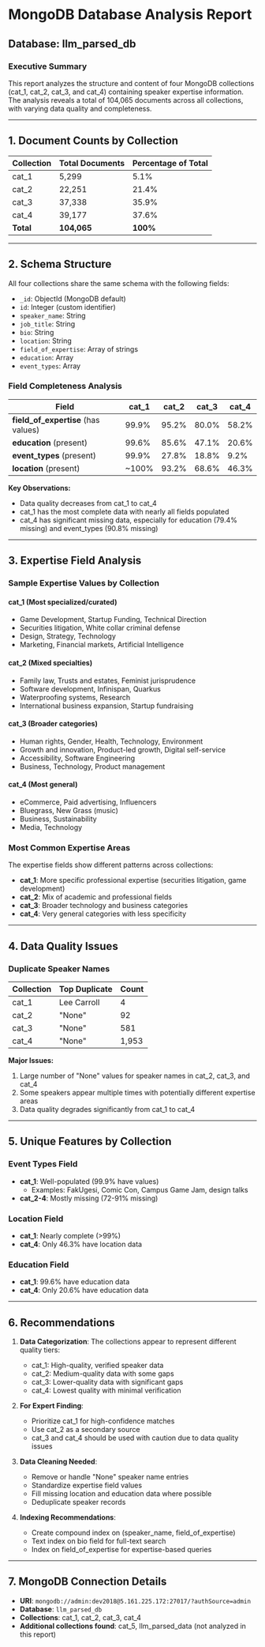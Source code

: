 # MongoDB Database Analysis Report
## Database: llm_parsed_db

### Executive Summary

This report analyzes the structure and content of four MongoDB collections (cat_1, cat_2, cat_3, and cat_4) containing speaker expertise information. The analysis reveals a total of 104,065 documents across all collections, with varying data quality and completeness.

---

## 1. Document Counts by Collection

| Collection | Total Documents | Percentage of Total |
|------------|-----------------|---------------------|
| cat_1      | 5,299          | 5.1%                |
| cat_2      | 22,251         | 21.4%               |
| cat_3      | 37,338         | 35.9%               |
| cat_4      | 39,177         | 37.6%               |
| **Total**  | **104,065**    | **100%**            |

---

## 2. Schema Structure

All four collections share the same schema with the following fields:

- `_id`: ObjectId (MongoDB default)
- `id`: Integer (custom identifier)
- `speaker_name`: String
- `job_title`: String
- `bio`: String
- `location`: String
- `field_of_expertise`: Array of strings
- `education`: Array
- `event_types`: Array

### Field Completeness Analysis

| Field | cat_1 | cat_2 | cat_3 | cat_4 |
|-------|-------|-------|-------|-------|
| **field_of_expertise** (has values) | 99.9% | 95.2% | 80.0% | 58.2% |
| **education** (present) | 99.6% | 85.6% | 47.1% | 20.6% |
| **event_types** (present) | 99.9% | 27.8% | 18.8% | 9.2% |
| **location** (present) | ~100% | 93.2% | 68.6% | 46.3% |

**Key Observations:**
- Data quality decreases from cat_1 to cat_4
- cat_1 has the most complete data with nearly all fields populated
- cat_4 has significant missing data, especially for education (79.4% missing) and event_types (90.8% missing)

---

## 3. Expertise Field Analysis

### Sample Expertise Values by Collection

#### cat_1 (Most specialized/curated)
- Game Development, Startup Funding, Technical Direction
- Securities litigation, White collar criminal defense
- Design, Strategy, Technology
- Marketing, Financial markets, Artificial Intelligence

#### cat_2 (Mixed specialties)
- Family law, Trusts and estates, Feminist jurisprudence
- Software development, Infinispan, Quarkus
- Waterproofing systems, Research
- International business expansion, Startup fundraising

#### cat_3 (Broader categories)
- Human rights, Gender, Health, Technology, Environment
- Growth and innovation, Product-led growth, Digital self-service
- Accessibility, Software Engineering
- Business, Technology, Product management

#### cat_4 (Most general)
- eCommerce, Paid advertising, Influencers
- Bluegrass, New Grass (music)
- Business, Sustainability
- Media, Technology

### Most Common Expertise Areas

The expertise fields show different patterns across collections:
- **cat_1**: More specific professional expertise (securities litigation, game development)
- **cat_2**: Mix of academic and professional fields
- **cat_3**: Broader technology and business categories
- **cat_4**: Very general categories with less specificity

---

## 4. Data Quality Issues

### Duplicate Speaker Names

| Collection | Top Duplicate | Count |
|------------|---------------|-------|
| cat_1      | Lee Carroll   | 4     |
| cat_2      | "None"        | 92    |
| cat_3      | "None"        | 581   |
| cat_4      | "None"        | 1,953 |

**Major Issues:**
1. Large number of "None" values for speaker names in cat_2, cat_3, and cat_4
2. Some speakers appear multiple times with potentially different expertise areas
3. Data quality degrades significantly from cat_1 to cat_4

---

## 5. Unique Features by Collection

### Event Types Field
- **cat_1**: Well-populated (99.9% have values)
  - Examples: FakUgesi, Comic Con, Campus Game Jam, design talks
- **cat_2-4**: Mostly missing (72-91% missing)

### Location Field
- **cat_1**: Nearly complete (>99%)
- **cat_4**: Only 46.3% have location data

### Education Field
- **cat_1**: 99.6% have education data
- **cat_4**: Only 20.6% have education data

---

## 6. Recommendations

1. **Data Categorization**: The collections appear to represent different quality tiers:
   - cat_1: High-quality, verified speaker data
   - cat_2: Medium-quality data with some gaps
   - cat_3: Lower-quality data with significant gaps
   - cat_4: Lowest quality with minimal verification

2. **For Expert Finding**:
   - Prioritize cat_1 for high-confidence matches
   - Use cat_2 as a secondary source
   - cat_3 and cat_4 should be used with caution due to data quality issues

3. **Data Cleaning Needed**:
   - Remove or handle "None" speaker name entries
   - Standardize expertise field values
   - Fill missing location and education data where possible
   - Deduplicate speaker records

4. **Indexing Recommendations**:
   - Create compound index on (speaker_name, field_of_expertise)
   - Text index on bio field for full-text search
   - Index on field_of_expertise for expertise-based queries

---

## 7. MongoDB Connection Details

- **URI**: `mongodb://admin:dev2018@5.161.225.172:27017/?authSource=admin`
- **Database**: `llm_parsed_db`
- **Collections**: cat_1, cat_2, cat_3, cat_4
- **Additional collections found**: cat_5, llm_parsed_data (not analyzed in this report)